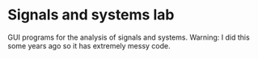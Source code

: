 # Signals and systems lab

GUI programs for the analysis of signals and systems. Warning: I did this some years ago so it has extremely messy code.

